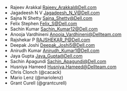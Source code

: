 * Rajeev Arakkal <Rajeev_Arakkal@Dell.com>
* Jagadeesh N V <Jagadeesh_N_V@Dell.com>
* Sajna N Shetty <Sajna_Shetty@Dell.com>
* Felix Stephen <Felix_S@Dell.com>
* Sachin Kumar <Sachin_Kumar12@Dell.com>
* Anooja Vardhineni <Anooja_Vardhineni@Dellteam.com>
* Rajshekar P <RAJSHEKAR_P@Dell.com>
* Deepak Joshi <Deepak_Joshi5@Dell.com>
* Anirudh Kumar <Anirudh_Kumar1@Dell.com>
* Jaya Gupta <Jaya_Gupta@Dell.com>
* Sachin Apagundi <Sachin_Apagundi@Dell.com>
* Husniya Hameed <Husniya.Hameed@Dellteam.com>
* Chris Clonch (@cacack)
* Mario Lenz (@mariolenz)
* Grant Curell (@grantcurell)